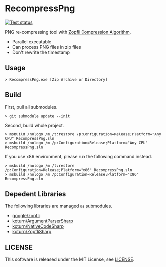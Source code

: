 RecompressPng
=============

[![Test status](https://ci.appveyor.com/api/projects/status/pic7w57ggpfcs7qx/branch/main?svg=true)](https://ci.appveyor.com/project/koturn/recompresspng "AppVeyor | koturn/RecompressPng")

PNG re-compressing tool with [Zopfli Compression Algorithm](https://github.com/google/zopfli "google/zopfli").

- Parallel executable
- Can process PNG files in zip files
- Don't rewrite the timestamp


## Usage

```shell
> RecompressPng.exe [Zip Archive or Directory]
```


## Build

First, pull all submodules.

```shell
> git submodule update --init
```

Second, build whole project.

```shell
> msbuild /nologo /m /t:restore /p:Configuration=Release;Platform="Any CPU" RecompressPng.sln
> msbuild /nologo /m /p:Configuration=Release;Platform="Any CPU" RecompressPng.sln
```

If you use x86 environment, please run the following command instead.

```shell
> msbuild /nologo /m /t:restore /p:Configuration=Release;Platform="x86" RecompressPng.sln
> msbuild /nologo /m /p:Configuration=Release;Platform="x86" RecompressPng.sln
```


## Depedent Libraries

The following libraries are managed as submodules.

- [google/zopfli](https://github.com/google/zopfli "google/zopfli")
- [koturn/ArgumentParserSharp](https://github.com/koturn/ArgumentParserSharp "koturn/ArgumentParserSharp")
- [koturn/NativeCodeSharp](https://github.com/koturn/NativeCodeSharp "koturn/NativeCodeSharp")
- [koturn/ZopfliSharp](https://github.com/koturn/NativeCodeSharp "koturn/ZopfliSharp")


## LICENSE

This software is released under the MIT License, see [LICENSE](LICENSE "LICENSE").
